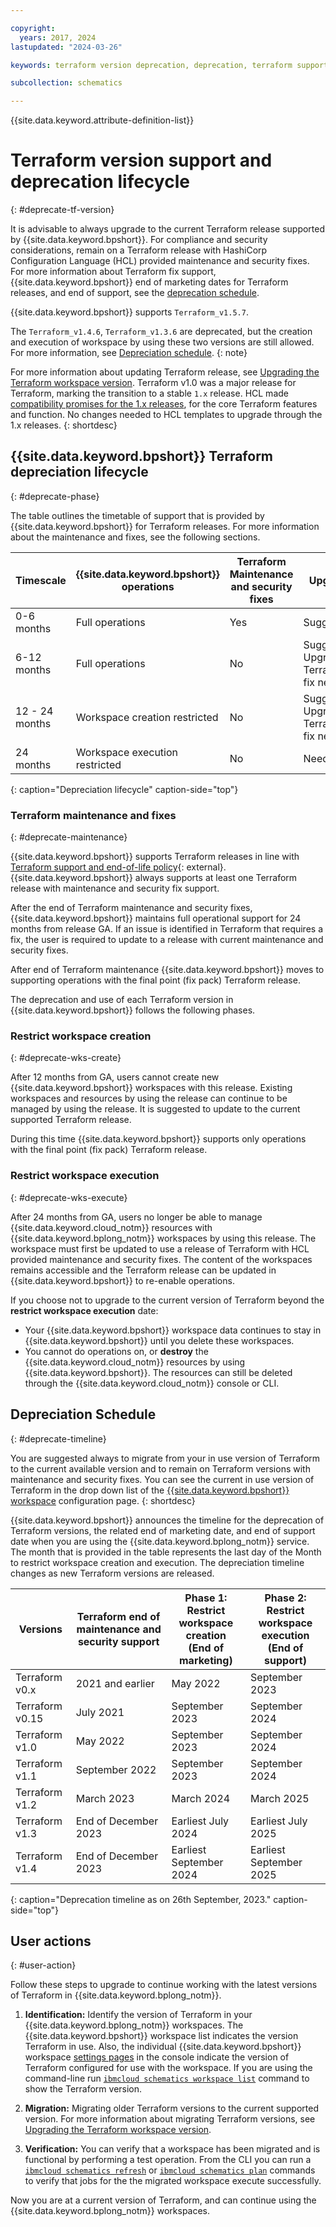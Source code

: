 ```yaml
---

copyright:
  years: 2017, 2024
lastupdated: "2024-03-26"

keywords: terraform version deprecation, deprecation, terraform support schematics

subcollection: schematics

---
```


{{site.data.keyword.attribute-definition-list}}

# Terraform version support and deprecation lifecycle
{: #deprecate-tf-version}

It is advisable to always upgrade to the current Terraform release supported by {{site.data.keyword.bpshort}}. For compliance and security considerations, remain on a Terraform release with HashiCorp Configuration Language (HCL) provided maintenance and security fixes. For more information about Terraform fix support, {{site.data.keyword.bpshort}} end of marketing dates for Terraform releases, and end of support, see the [deprecation schedule](/docs/schematics?topic=schematics-deprecate-tf-version#deprecate-timeline).

{{site.data.keyword.bpshort}} supports `Terraform_v1.5.7`. 

The `Terraform_v1.4.6`, `Terraform_v1.3.6` are deprecated, but the creation and execution of workspace by using these two versions are still allowed. For more information, see [Depreciation schedule](/docs/schematics?topic=schematics-deprecate-tf-version#deprecate-timeline).
{: note}

For more information about updating Terraform release, see [Upgrading the Terraform workspace version](/docs/schematics?topic=schematics-migrating-terraform-version#migrate-steps12). Terraform v1.0 was a major release for Terraform, marking the transition to a stable `1.x` release. HCL made [compatibility promises for the 1.x releases](https://developer.hashicorp.com/terraform/language/v1-compatibility-promises), for the core Terraform features and function. No changes needed to HCL templates to upgrade through the 1.x releases.
{: shortdesc} 

## {{site.data.keyword.bpshort}} Terraform depreciation lifecycle 
{: #deprecate-phase}

The table outlines the timetable of support that is provided by {{site.data.keyword.bpshort}} for Terraform releases. For more information about the maintenance and fixes, see the following sections.   

|Timescale | {{site.data.keyword.bpshort}} </br> operations | Terraform Maintenance and security fixes | Upgrade | 
| -- | -- | -- | -- | 
| 0-6 months  | Full operations | Yes | Suggested |
| 6-12 months | Full operations | No  | Suggested. Upgrade if Terraform fix needed. |
| 12 - 24 months |	Workspace creation restricted | No  | Suggested. Upgrade if Terraform fix needed. | 	
| 24 months | Workspace execution restricted | No | Needed |
{: caption="Depreciation lifecycle" caption-side="top"}

### Terraform maintenance and fixes
{: #deprecate-maintenance}

{{site.data.keyword.bpshort}} supports Terraform releases in line with [Terraform support and end-of-life policy](https://support.hashicorp.com/hc/en-us/articles/360021185113-Support-Period-and-End-of-Life-EOL-Policy){: external}. {{site.data.keyword.bpshort}} always supports at least one Terraform release with maintenance and security fix support. 

After the end of Terraform maintenance and security fixes, {{site.data.keyword.bpshort}} maintains full operational support for 24 months from release GA. If an issue is identified in Terraform that requires a fix, the user is required to update to a release with current maintenance and security fixes. 

After end of Terraform maintenance {{site.data.keyword.bpshort}} moves to supporting operations with the final point (fix pack) Terraform release. 

The deprecation and use of each Terraform version in {{site.data.keyword.bpshort}} follows the following phases.

### Restrict workspace creation
{: #deprecate-wks-create}

After 12 months from GA, users cannot create new {{site.data.keyword.bpshort}} workspaces with this release. Existing workspaces and resources by using the release can continue to be managed by using the release. It is suggested to update to the current supported Terraform release.  

During this time {{site.data.keyword.bpshort}} supports only operations with the final point (fix pack) Terraform release.   

### Restrict workspace execution
{: #deprecate-wks-execute}

After 24 months from GA, users no longer be able to manage {{site.data.keyword.cloud_notm}} resources with {{site.data.keyword.bplong_notm}} workspaces by using this release. The workspace must first be updated to use a release of Terraform with HCL provided maintenance and security fixes. The content of the workspaces remains accessible and the Terraform release can be updated in {{site.data.keyword.bpshort}} to re-enable operations.

If you choose not to upgrade to the current version of Terraform beyond the **restrict workspace execution** date:
- Your {{site.data.keyword.bpshort}} workspace data continues to stay in {{site.data.keyword.bpshort}} until you delete these workspaces.
- You cannot do operations on, or **destroy** the {{site.data.keyword.cloud_notm}} resources by using {{site.data.keyword.bpshort}}. The resources can still be deleted through the {{site.data.keyword.cloud_notm}} console or CLI. 

## Depreciation Schedule
{: #deprecate-timeline}

You are suggested always to migrate from your in use version of Terraform to the current available version and to remain on Terraform versions with maintenance and security fixes. You can see the current in use version of Terraform in the drop down list of the [{{site.data.keyword.bpshort}} workspace](https://cloud.ibm.com/schematics/workspaces/create) configuration page. 
{: shortdesc}

{{site.data.keyword.bpshort}} announces the timeline for the deprecation of Terraform versions, the related end of marketing date, and end of support date when you are using the {{site.data.keyword.bplong_notm}} service. The month that is provided in the table represents the last day of the Month to restrict workspace creation and execution. The depreciation timeline changes as new Terraform versions are released. 

| Versions | Terraform end of maintenance and security support | Phase 1: Restrict workspace creation </br> (End of marketing)|    Phase 2: Restrict workspace execution </br> (End of support)|
| -- | -- | --| --|
| Terraform v0.x  | 2021 and earlier | May 2022 |  September 2023 |     
| Terraform v0.15 | July 2021 | September 2023  |	September 2024	|	
| Terraform v1.0 |	May 2022 | September 2023 | September 2024	|	
| Terraform v1.1 |  September 2022 | September 2023 | September 2024	|	
| Terraform v1.2 |  March 2023 | March 2024	|	March 2025	|	
| Terraform v1.3 |  End of December 2023 | Earliest July 2024	|  Earliest	July 2025	|	
| Terraform v1.4 |	End of December 2023 | Earliest September 2024  |  Earliest September 2025 |	
{: caption="Deprecation timeline as on 26th September, 2023." caption-side="top"}

## User actions
{: #user-action}

Follow these steps to upgrade to continue working with the latest versions of Terraform in {{site.data.keyword.bplong_notm}}.

1. **Identification:** Identify the version of Terraform in your {{site.data.keyword.bplong_notm}} workspaces. The {{site.data.keyword.bpshort}} workspace list indicates the version Terraform in use. Also, the individual {{site.data.keyword.bpshort}} workspace [settings pages](/docs/schematics?topic=schematics-migrating-terraform-version) in the console indicate the version of Terraform configured for use with the workspace. If you are using the command-line run [`ibmcloud schematics workspace list`](/docs/schematics?topic=schematics-schematics-cli-reference#schematics-workspace-list) command to show the Terraform version.

2. **Migration:** Migrating older Terraform versions to the current supported version. For more information about migrating Terraform versions, see [Upgrading the Terraform workspace version](/docs/schematics?topic=schematics-migrating-terraform-version#migrate-steps12).

3. **Verification:** You can verify that a workspace has been migrated and is functional by performing a test operation. From the CLI you can run a [`ibmcloud schematics refresh`](/docs/schematics?topic=schematics-schematics-cli-reference#schematics-refresh) or [`ibmcloud schematics plan`](/docs/schematics?topic=schematics-schematics-cli-reference#schematics-plan) commands to verify that jobs for the the migrated workspace execute successfully.  

Now you are at a current version of Terraform, and can continue using the {{site.data.keyword.bplong_notm}} workspaces.
